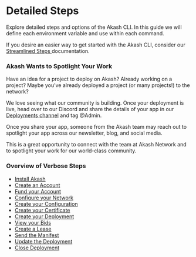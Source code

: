 # Detailed Steps

Explore detailed steps and options of the Akash CLI.  In this guide we will define each environment variable and use within each command.

If you desire an easier way to get started with the Akash CLI, consider our [Streamlined Steps ](../../../other-resources/experimental/streamlined-steps/)documentation.

### Akash Wants to Spotlight Your Work&#x20;

Have an idea for a project to deploy on Akash? Already working on a project? Maybe you’ve already deployed a project (or many projects!) to the network?

We love seeing what our community is building. Once your deployment is live, head over to our Discord and share the details of your app in our [Deployments channel](https://discord.com/channels/747885925232672829/771909909335506955) and tag @Admin.

Once you share your app, someone from the Akash team may reach out to spotlight your app across our newsletter, blog, and social media.

This is a great opportunity to connect with the team at Akash Network and to spotlight your work for our world-class community.

### Overview of Verbose Steps

* [Install Akash](part-1.-install-akash.md)
* [Create an Account](part-2.-create-an-account.md)
* [Fund your Account](part-3.-fund-your-account.md)
* [Configure your Network](part-4.-configure-your-network.md)
* [Create your Configuration](part-5.-create-your-configuration.md)
* [Create your Certificate](part-6.-create-your-certificate.md)
* [Create your Deployment](part-7.-create-your-deployment.md)
* [View your Bids](part-8.-view-your-bids.md)
* [Create a Lease](part-9.-create-a-lease.md)
* [Send the Manifest](part-10.-send-the-manifest.md)
* [Update the Deployment](part-11.-update-the-deployment.md)
* [Close Deployment](close-deployment.md)
